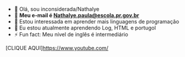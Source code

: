 - 👋 Olá, sou inconsiderada/Nathalye
- 👀 **Meu e-mail é Nathalye.paula@escola.pr.gov.br**
- 🌱 Estou interessada em aprender mais linguagens de programação
- 💞️ Eu estou atualmente aprendendo Log, HTML e portugol
- ⚡ Fun fact: Meu nível de inglês é intermediário

[CLIQUE AQUI]https://www.youtube.com/

